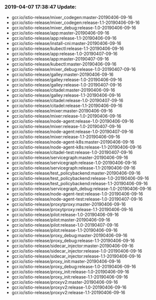 ### 2019-04-07 17:38:47 Update:

- gcr.io/istio-release/mixer_codegen:master-20190406-09-16
- gcr.io/istio-release/mixer_codegen:release-1.1-20190406-09-16
- gcr.io/istio-release/mixer_debug:release-1.0-20190406-09-16
- gcr.io/istio-release/app:master-20190406-09-16
- gcr.io/istio-release/app:release-1.1-20190406-09-16
- gcr.io/istio-release/install-cni:master-20190406-09-16
- gcr.io/istio-release/kubectl:release-1.1-20190406-09-16
- gcr.io/istio-release/app:release-1.0-20190407-09-16
- gcr.io/istio-release/app:master-20190407-09-16
- gcr.io/istio-release/kubectl:master-20190406-09-16
- gcr.io/istio-release/mixer_debug:release-1.0-20190407-09-16
- gcr.io/istio-release/galley:master-20190406-09-16
- gcr.io/istio-release/galley:release-1.0-20190406-09-16
- gcr.io/istio-release/galley:release-1.0-20190407-09-16
- gcr.io/istio-release/citadel:master-20190406-09-16
- gcr.io/istio-release/galley:release-1.1-20190406-09-16
- gcr.io/istio-release/citadel:release-1.0-20190407-09-16
- gcr.io/istio-release/citadel:release-1.1-20190406-09-16
- gcr.io/istio-release/mixer:master-20190406-09-16
- gcr.io/istio-release/mixer:release-1.0-20190406-09-16
- gcr.io/istio-release/node-agent:release-1.0-20190406-09-16
- gcr.io/istio-release/mixer:release-1.0-20190407-09-16
- gcr.io/istio-release/node-agent:release-1.0-20190407-09-16
- gcr.io/istio-release/mixer:release-1.1-20190406-09-16
- gcr.io/istio-release/node-agent-k8s:master-20190406-09-16
- gcr.io/istio-release/node-agent-k8s:release-1.1-20190406-09-16
- gcr.io/istio-release/citadel-test:release-1.0-20190407-09-16
- gcr.io/istio-release/servicegraph:master-20190406-09-16
- gcr.io/istio-release/servicegraph:release-1.0-20190406-09-16
- gcr.io/istio-release/servicegraph:release-1.1-20190406-09-16
- gcr.io/istio-release/test_policybackend:master-20190406-09-16
- gcr.io/istio-release/test_policybackend:release-1.0-20190406-09-16
- gcr.io/istio-release/test_policybackend:release-1.1-20190406-09-16
- gcr.io/istio-release/servicegraph_debug:release-1.0-20190406-09-16
- gcr.io/istio-release/node-agent-test:release-1.0-20190406-09-16
- gcr.io/istio-release/node-agent-test:release-1.0-20190407-09-16
- gcr.io/istio-release/proxytproxy:master-20190406-09-16
- gcr.io/istio-release/proxytproxy:release-1.1-20190406-09-16
- gcr.io/istio-release/pilot:release-1.0-20190406-09-16
- gcr.io/istio-release/pilot:master-20190406-09-16
- gcr.io/istio-release/pilot:release-1.0-20190407-09-16
- gcr.io/istio-release/pilot:release-1.1-20190406-09-16
- gcr.io/istio-release/proxy_debug:master-20190406-09-16
- gcr.io/istio-release/proxy_debug:release-1.1-20190406-09-16
- gcr.io/istio-release/sidecar_injector:master-20190406-09-16
- gcr.io/istio-release/sidecar_injector:release-1.0-20190406-09-16
- gcr.io/istio-release/sidecar_injector:release-1.1-20190406-09-16
- gcr.io/istio-release/proxy_init:master-20190406-09-16
- gcr.io/istio-release/proxy_debug:release-1.0-20190406-09-16
- gcr.io/istio-release/proxy_init:release-1.0-20190406-09-16
- gcr.io/istio-release/proxy_init:release-1.1-20190406-09-16
- gcr.io/istio-release/proxyv2:master-20190406-09-16
- gcr.io/istio-release/proxyv2:release-1.0-20190406-09-16
- gcr.io/istio-release/proxyv2:release-1.1-20190406-09-16
